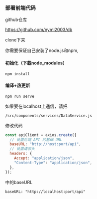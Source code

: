 ### 部署前端代码

github仓库

https://github.com/nyml2003/db

clone下来

你需要保证自己安装了node.js和npm,

#### 初始化（下载node_modules）
```
npm install
```

#### 编译+热更新
```
npm run serve
```

如果要在localhost上通信，请把

```
/src/components/services/DataService.js
```
修改代码
```javascript
const apiClient = axios.create({
  // 设置后端 API 的基础 URL
  baseURL: "http://host:port/api",
  // 设置请求头
  headers: {
    Accept: "application/json",
    "Content-Type": "application/json",
  },
});
```
中的baseURL
```
baseURL: "http://localhost:port/api"
```